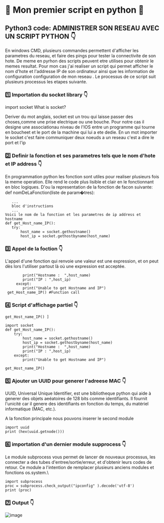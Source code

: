 
# 🎈 Mon premier script en python  :snake:

## Python3 code: ADMINISTRER SON RESEAU AVEC UN SCRIPT PYTHON 👇

En windows CMD, plusieurs commandes permettent d'afficher les parametres du reseau, et 
faire des pings pour tester la connectivite de son hote. 
De meme en pyrhon des scripts peuvent etre utilises pour obtenir le memes resultat.
Pour mon cas j'ai realiser un script qui permet afficher le nom d'hote et l'addresse IP de son ordinateur 
ainsi que les information de configuration  configuration de mon reseau .
Le processus de ce script suit plusieurs processus les etapes suivante.

### :one: Importation du socket library  👇
import socket
What is socket?

Deriver du mot anglais, socket est un trou qui laisse passer des choses,comme une prise electrique ou une bouche.
Pour notre cas il designe une associationau niveau de l'IOS entre un programme qui tourne en boucheet et 
le port de la machine qui lui a ete dedie.
En un mot  importer le socket c'est faire communiquer deux noeuds a un reseau c'est a dire le port et l'ip

### :two: Definir la fonction et ses parametres tels que le nom d'hote et IP address  👇
 En programmation python les fonction sont utiles pour realiser plusieurs fois la meme operation.
 Elle rend le code plus lisible et clair en le fonctionnant en bloc logiques.
 D'ou la representation de la fonction de facon suivante:
 def nomDeLaFonction(liste de param�tres):
 ````
    ...
    bloc d'instructions
    ...
Voici le nom de la fonction et les parametres de ip address et hostname
def get_Host_name_IP(): 
    try: 
        host_name = socket.gethostname() 
        host_ip = socket.gethostbyname(host_name) 
 ````
### :three: Appel de la foction  👇
L'appel d'une fonction qui renvoie une valeur est une expression, et on peut dès lors l'utiliser partout 
là où une expression est acceptée. 

```
        print("Hostname :  ",host_name) 
        print("IP : ",host_ip) 
     except: 
        print("Unable to get Hostname and IP") 
 get_Host_name_IP() #Function call 
 ````
### :four: Script d'affichage partiel  👇

```
get_Host_name_IP() ]
  
import socket 
def get_Host_name_IP(): 
    try: 
        host_name = socket.gethostname() 
        host_ip = socket.gethostbyname(host_name) 
        print("Hostname :  ",host_name) 
        print("IP : ",host_ip) 
    except: 
        print("Unable to get Hostname and IP") 
  
get_Host_name_IP()
```
### :five: Ajouter un UUID pour generer l'adreese MAC  👇

UUID, Universal Unique Identifier, est une bibliotheque python qui aide à generer des objets aeéatoires
de 128 bits comme identifiants. Il fournit l'unicité car il genere des identifiants en fonction du temps,
du matériel informatique (MAC, etc.).

A la fonction principale nous pouvons inserer le second module 
````
import uuid 
print (hex(uuid.getnode())) 
````
 ### :six: importation  d'un dernier module supprocess 👇
Le module subprocess vous permet de lancer de nouveaux processus, les connecter a des
tubes d'entree/sortie/erreur, et d'obtenir leurs codes de retour. 
Ce module a l'intention de remplacer plusieurs anciens modules et fonctions os.system.\
```
import subprocess
proc = subprocess.check_output("ipconfig" ).decode('utf-8')
print (proc)
````
### :seven: Output 👇

![image](py2.PNG)
````

